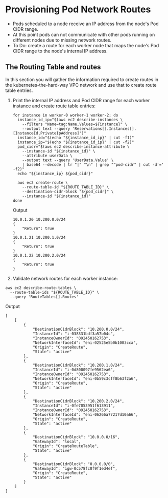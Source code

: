 # Provisioning Pod Network Routes
- Pods scheduled to a node receive an IP address from the node's Pod CIDR range. 
- At this point pods can not communicate with other pods running on different nodes due to missing network routes. 
- To Do: create a route for each worker node that maps the node's Pod CIDR range to the node's internal IP address. 

## The Routing Table and routes
In this section you will gather the information required to create routes in the kubernetes-the-hard-way VPC network and use that to create route table entries.

1. Print the internal IP address and Pod CIDR range for each worker instance and create route table entries:
    ```
    for instance in worker-0 worker-1 worker-2; do
      instance_id_ip="$(aws ec2 describe-instances \
        --filters "Name=tag:Name,Values=${instance}" \
        --output text --query 'Reservations[].Instances[].[InstanceId,PrivateIpAddress]')"
      instance_id="$(echo "${instance_id_ip}" | cut -f1)"
      instance_ip="$(echo "${instance_id_ip}" | cut -f2)"
      pod_cidr="$(aws ec2 describe-instance-attribute \
        --instance-id "${instance_id}" \
        --attribute userData \
        --output text --query 'UserData.Value' \
        | base64 --decode | tr "|" "\n" | grep "^pod-cidr" | cut -d'=' -f2)"
      echo "${instance_ip} ${pod_cidr}"

      aws ec2 create-route \
        --route-table-id "${ROUTE_TABLE_ID}" \
        --destination-cidr-block "${pod_cidr}" \
        --instance-id "${instance_id}"
    done
    ```
    Output
    ```
    10.0.1.20 10.200.0.0/24
    {
        "Return": true
    }
    10.0.1.21 10.200.1.0/24
    {
        "Return": true
    }
    10.0.1.22 10.200.2.0/24
    {
        "Return": true
    }
    ```
2. Validate network routes for each worker instance:
  ```
  aws ec2 describe-route-tables \
    --route-table-ids "${ROUTE_TABLE_ID}" \
    --query 'RouteTables[].Routes'
  ```
  Output
  ```
  [
      [
          {
              "DestinationCidrBlock": "10.200.0.0/24",
              "InstanceId": "i-038331bdf3a57b04c",
              "InstanceOwnerId": "092450162753",
              "NetworkInterfaceId": "eni-02525e5b0b1003cca",
              "Origin": "CreateRoute",
              "State": "active"
          },
          {
              "DestinationCidrBlock": "10.200.1.0/24",
              "InstanceId": "i-0d800097fe9562ea6",
              "InstanceOwnerId": "092450162753",
              "NetworkInterfaceId": "eni-0b59c3cff8b63f2a6",
              "Origin": "CreateRoute",
              "State": "active"
          },
          {
              "DestinationCidrBlock": "10.200.2.0/24",
              "InstanceId": "i-0fe7053951f613911",
              "InstanceOwnerId": "092450162753",
              "NetworkInterfaceId": "eni-06266a77217d10a66",
              "Origin": "CreateRoute",
              "State": "active"
          },
          {
              "DestinationCidrBlock": "10.0.0.0/16",
              "GatewayId": "local",
              "Origin": "CreateRouteTable",
              "State": "active"
          },
          {
              "DestinationCidrBlock": "0.0.0.0/0",
              "GatewayId": "igw-0c578fc0f9f1ed4ef",
              "Origin": "CreateRoute",
              "State": "active"
          }
      ]
  ]
  ```

  